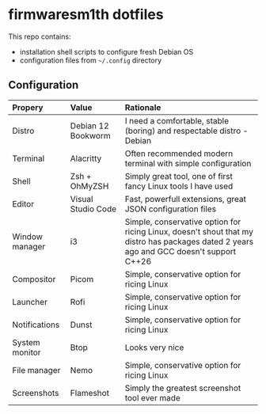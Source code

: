 # firmwaresm1th dotfiles

This repo contains:
- installation shell scripts to configure fresh Debian OS
- configuration files from `~/.config` directory

## Configuration

| Propery | Value | Rationale
| :-- | :-- | :--
| Distro | Debian 12 Bookworm | I need a comfortable, stable (boring) and respectable distro - Debian
| Terminal | Alacritty | Often recommended modern terminal with simple configuration
| Shell | Zsh + OhMyZSH | Simply great tool, one of first fancy Linux tools I have used
| Editor | Visual Studio Code | Fast, powerfull extensions, great JSON configuration files
| Window manager | i3 | Simple, conservative option for ricing Linux, doesn't shout that my distro has packages dated 2 years ago and GCC doesn't support C++26
| Compositor | Picom | Simple, conservative option for ricing Linux
| Launcher | Rofi | Simple, conservative option for ricing Linux
| Notifications | Dunst | Simple, conservative option for ricing Linux
| System monitor | Btop | Looks very nice
| File manager | Nemo | Simple, conservative option for ricing Linux
| Screenshots | Flameshot | Simply the greatest screenshot tool ever made

